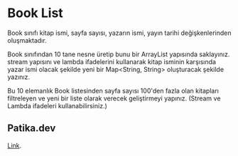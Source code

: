# Book List

Book sınıfı kitap ismi, sayfa sayısı, yazarın ismi, yayın tarihi değişkenlerinden oluşmaktadır.

Book sınıfından 10 tane nesne üretip bunu bir ArrayList yapısında saklayınız. stream yapısını ve lambda ifadelerini kullanarak kitap isminin karşısında yazar ismi olacak şekilde yeni bir Map<String, String> oluşturacak şekilde yazınız.



Bu 10 elemanlık Book listesinden sayfa sayısı 100'den fazla olan kitapları filtreleyen ve yeni bir liste olarak verecek geliştirmeyi yapınız. (Stream ve Lambda ifadeleri kullanabilirsiniz.)

## Patika.dev

[Link](https://app.patika.dev/courses/java-102/odev-lambda-stream).
